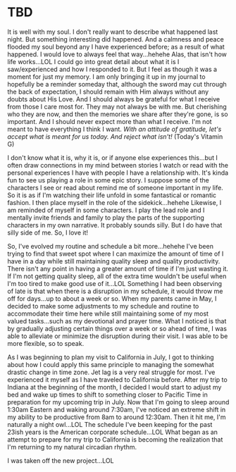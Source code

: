 # TBD

It is well with my soul. I don't really want to describe what happened last night. But something interesting did happened. And a calmness and peace flooded my soul beyond any I have experienced before; as a result of what happened. I would love to always feel that way...hehehe Alas, that isn't how life works...LOL I could go into great detail about what it is I saw/experienced and how I responded to it. But I feel as though it was a moment for just my memory. I am only bringing it up in my journal to hopefully be a reminder someday that, although the sword may cut through the back of expectation, I should remain with Him always without any doubts about His Love. And I should always be grateful for what I receive from those I care most for. They may not always be with me. But cherishing who they are now, and then the memories we share after they're gone, is so important. And I should never expect more than what I receive. I'm not meant to have everything I think I want. *With an attitude of gratitude, let's accept what is meant for us today. And reject what isn't!* (Today's Vitamin G)

I don't know what it is, why it is, or if anyone else experiences this...but I often draw connections in my mind between stories I watch or read with the personal experiences I have with people I have a relationship with. It's kinda fun to see us playing a role in some epic story. I suppose some of the characters I see or read about remind me of someone important in my life. So it is as if I'm watching their life unfold in some fantastical or romantic fashion. I then place myself in the role of the sidekick...hehehe Likewise, I am reminded of myself in some characters. I play the lead role and I mentally invite friends and family to play the parts of the supporting characters in my own narrative. It probably sounds silly. But I do have that silly side of me. So, I love it!

So, I've evolved my routine and schedule a bit more...hehehe I've been trying to find that sweet spot where I can maximize the amount of time of I have in a day while still maintaining quality sleep and quality productivity. There isn't any point in having a greater amount of time if I'm just wasting it. If I'm not getting quality sleep, all of the extra time wouldn't be useful when I'm too tired to make good use of it...LOL Something I had been observing of late is that when there is a disruption in my schedule, it would throw me off for days...up to about a week or so. When my parents came in May, I decided to make some adjustments to my schedule and routine to accommodate their time here while still maintaining some of my most valued tasks...such as my devotional and prayer time. What I noticed is that by gradually adjusting certain things over a week or so ahead of time, I was able to alleviate or minimize the disruption during their visit. I was able to be more flexible, so to speak.

As I was beginning to plan my visit to California in July, I got to thinking about how I could apply this same principle to managing the somewhat drastic change in time zone. Jet lag is a very real struggle for most. I've experienced it myself as I have traveled to California before. After my trip to Indiana at the beginning of the month, I decided I would start to adjust my bed and wake up times to shift to something closer to Pacific Time in preparation for my upcoming trip in July. Now that I'm going to sleep around 1:30am Eastern and waking around 7:30am, I've noticed an extreme shift in my ability to be productive from 8am to around 12:30am. Then it hit me, I'm naturally a night owl...LOL The schedule I've been keeping for the past 23ish years is the American corporate schedule...LOL What began as an attempt to prepare for my trip to California is becoming the realization that I'm returning to my natural circadian rhythm.

I was taken off the new project...LOL